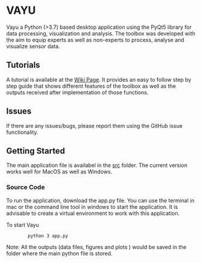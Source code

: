 # VAYU

Vayu a Python (>3.7) based desktop application using the PyQt5 library for data processing, visualization and analysis. The toolbox was developed with the aim to equip experts as well as non-experts to process, analyse and visualize sensor data.

## Tutorials
A tutorial is available at the [Wiki Page](https://github.com/sachit27/VAYU/wiki). It provides an easy to follow step by step guide that shows different features of the toolbox as well as the outputs received after implementation of those functions.

## Issues
If there are any issues/bugs, please  report them using the GitHub issue functionality.

## Getting Started
The main application file is availabel in the [src](https://github.com/sachit27/VAYU/tree/main/src) folder. The current version works well for MacOS as well as Windows.

### Source Code
To run the application, download the app.py file. You can use the terminal in mac or the command line tool in windows to start the application. It is advisable to create a virtual environment to work with this application.

To start Vayu

            python 3 app.py
            
Note: All the outputs (data files, figures and plots ) would be saved in the folder where the main python file is stored.
